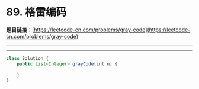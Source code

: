 # 89. 格雷编码

**题目链接：**[https://leetcode-cn.com/problems/gray-code](https://leetcode-cn.com/problems/gray-code)

---

<Cards card="leetcode_89_gray-code"></Cards>

---

```java
class Solution {
    public List<Integer> grayCode(int n) {
        
    }
}
```